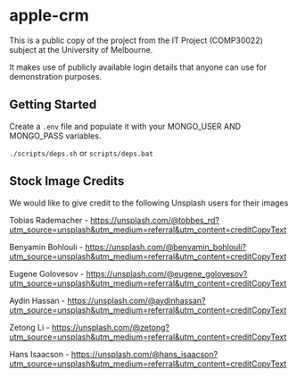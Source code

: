 # apple-crm

This is a public copy of the project from the IT Project (COMP30022) subject at the University of Melbourne.

It makes use of publicly available login details that anyone can use for demonstration purposes.

## Getting Started

Create a `.env` file and populate it with your MONGO_USER AND MONGO_PASS variables.

`./scripts/deps.sh` or `scripts/deps.bat`

## Stock Image Credits

We would like to give credit to the following Unsplash users for their images

Tobias Rademacher - https://unsplash.com/@tobbes_rd?utm_source=unsplash&utm_medium=referral&utm_content=creditCopyText

Benyamin Bohlouli - https://unsplash.com/@benyamin_bohlouli?utm_source=unsplash&utm_medium=referral&utm_content=creditCopyText

Eugene Golovesov - https://unsplash.com/@eugene_golovesov?utm_source=unsplash&utm_medium=referral&utm_content=creditCopyText

Aydin Hassan - https://unsplash.com/@aydinhassan?utm_source=unsplash&utm_medium=referral&utm_content=creditCopyText

Zetong Li - https://unsplash.com/@zetong?utm_source=unsplash&utm_medium=referral&utm_content=creditCopyText

Hans Isaacson - https://unsplash.com/@hans_isaacson?utm_source=unsplash&utm_medium=referral&utm_content=creditCopyText
